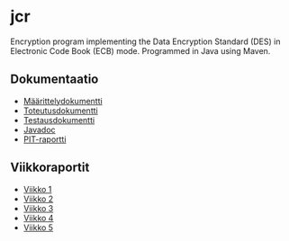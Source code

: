 # jcr
Encryption program implementing the Data Encryption Standard (DES) in Electronic Code Book (ECB) mode.
Programmed in Java using Maven.

## Dokumentaatio
* [Määrittelydokumentti](doc/määrittelydokumentti.md)
* [Toteutusdokumentti](doc/toteutusdokumentti.md)
* [Testausdokumentti](doc/testausdokumentti.md)
* [Javadoc](https://htmlpreview.github.io/?https://github.com/SSTX/jcr/blob/master/doc/apidocs/index.html)
* [PIT-raportti](https://htmlpreview.github.io/?https://github.com/SSTX/jcr/blob/master/doc/pit-reports/201706220955/index.html)

## Viikkoraportit
* [Viikko 1](doc/viikkoraportit/viikko1.md)
* [Viikko 2](doc/viikkoraportit/viikko2.md)
* [Viikko 3](doc/viikkoraportit/viikko3.md)
* [Viikko 4](doc/viikkoraportit/viikko4.md)
* [Viikko 5](doc/viikkoraportit/viikko5.md)
